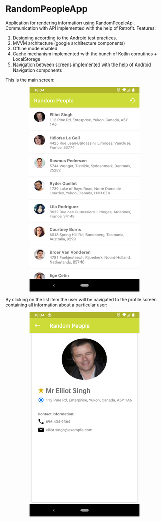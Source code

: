 # RandomPeopleApp

Application for rendering information using RandomPeopleApi. Communication with API implemented with the help
of Retrofit.
Features:
  1. Designing according to the Android test practices.
  2. MVVM architecture (google architecture components)
  3. Offline mode enabled
  4. Cache mechanism implemented with the bunch of Kotlin coroutines + LocalStorage
  5. Navigation between screens implemented with the help of Android Navigation components

This is the main screen:
<p align="center">
  <img src="https://github.com/ihorshvh/RandomPeopleK/blob/main/main_screen.png" width="350" height="650"/>
</p>

By clicking on the list item the user will be navigated to the profile screen containing all information about a particular user:

<p align="center">
  <img src="https://github.com/ihorshvh/RandomPeopleK/blob/main/profile_screen.png" width="350" height="650"/>
</p>
